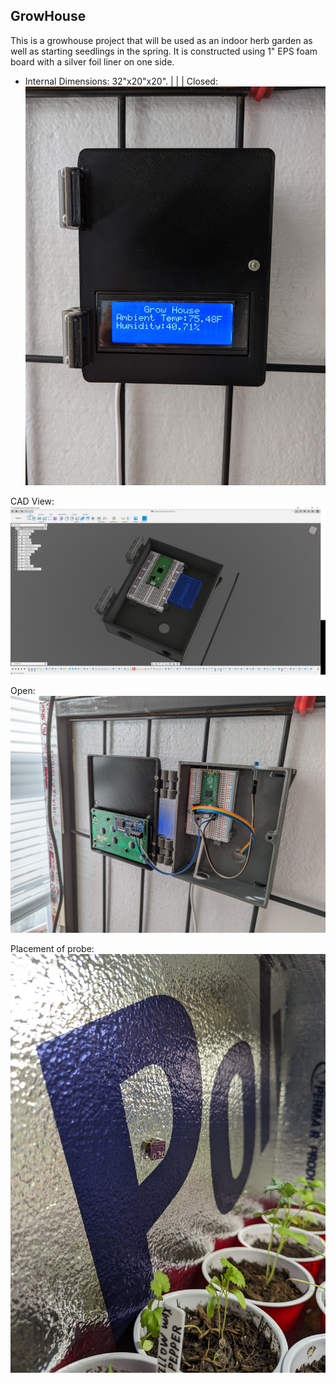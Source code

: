 ##  GrowHouse

This is a growhouse project that will be used as an indoor herb garden as well as starting seedlings in the spring. It is constructed using 1" EPS foam board with a silver foil liner on one side.

- Internal Dimensions: 32"x20"x20".
|
|
|
Closed:
![Closed](Images/Closed.jpg?raw=true)

CAD View:
![CAD view](Images/CADview.png)

Open:
![Open](Images/Open.jpg)

Placement of probe:
![Probe-Inside-Growhouse](Images/Probe-Inside-Growhouse.jpg)